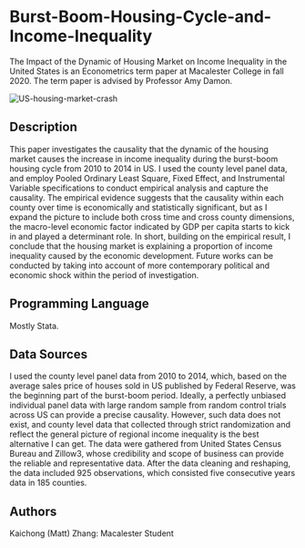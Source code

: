 # Burst-Boom-Housing-Cycle-and-Income-Inequality
The Impact of the Dynamic of Housing Market on Income Inequality in the United States is an Econometrics term paper at Macalester College in fall 2020. The term paper is advised by Professor Amy Damon.

![US-housing-market-crash](https://user-images.githubusercontent.com/94136772/157126455-125b76b5-3350-479f-be65-73560a53f8e0.png)

## Description

This paper investigates the causality that the dynamic of the housing market causes the increase in income inequality during the burst-boom housing cycle from 2010 to 2014 in US. I used the county level panel data, and employ Pooled Ordinary Least Square, Fixed Effect, and Instrumental Variable specifications to conduct empirical analysis and capture the causality. The empirical evidence suggests that the causality within each county over time is economically and statistically significant, but as I expand the picture to include both cross time and cross county dimensions, the macro-level economic factor indicated by GDP per capita starts to kick in and played a determinant role. In short, building on the empirical result, I conclude that the housing market is explaining a proportion of income inequality caused by the economic development. Future works can be conducted by taking into account of more contemporary political and economic shock within the period of investigation.

## Programming Language

Mostly Stata.

## Data Sources

I used the county level panel data from 2010 to 2014, which, based on the average sales price of houses sold in US published by Federal Reserve, was the beginning part of the burst-boom period. Ideally, a perfectly unbiased individual panel data with large random sample from random control trials across US can provide a precise causality. However, such data does not exist, and county level data that collected through strict randomization and reflect the general picture of regional income inequality is the best alternative I can get. The data were gathered from United States Census Bureau and Zillow3, whose credibility and scope of business can provide the reliable and representative data. After the data cleaning and reshaping, the data included 925 observations, which consisted five consecutive years data in 185 counties.

## Authors

Kaichong (Matt) Zhang: Macalester Student
